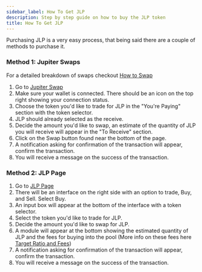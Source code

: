 ```yaml
---
sidebar_label: How To Get JLP
description: Step by step guide on how to buy the JLP token
title: How To Get JLP
---
```


Purchasing JLP is a very easy process, that being said there are a couple of methods to purchase it. 

### Method 1: Jupiter Swaps

For a detailed breakdown of swaps checkout [How to Swap](../../Jupiter-swap/swap)

1. Go to [Jupiter Swap](https://jup.ag/swap/USDC-JLP)
2. Make sure your wallet is connected. There should be an icon on the top right showing your connection status.
3. Choose the token you'd like to trade for JLP in the "You're Paying" section with the token selector.
4. JLP should already selected as the receive.
6. Decide the amount you'd like to swap, an estimate of the quantity of JLP you will receive will appear in the "To Receive" section.
7. Click on the Swap button found near the bottom of the page.
8. A notification asking for confirmation of the transaction will appear, confirm the transaction.
9. You will receive a message on the success of the transaction.


### Method 2: JLP Page
1. Go to [JLP Page](https://jup.ag/perps-earn)
2. There will be an interface on the right side with an option to trade, Buy, and Sell. Select Buy.
3. An input box will appear at the bottom of the interface with a token selector.
5. Select the token you'd like to trade for JLP.
6. Decide the amount you'd like to swap for JLP.
7. A module will appear at the bottom showing the estimated quantity of JLP and the fees for buying into the pool (More info on these fees here [Target Ratio and Fees](../How-JLP-Works#target-ratio-and-fees))
8. A notification asking for confirmation of the transaction will appear, confirm the transaction.
9. You will receive a message on the success of the transaction.
